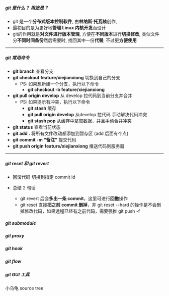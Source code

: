 ##### git 是什么？ 用途是？
- git 是一个**分布式版本控制软件**, 由**林纳斯·托瓦兹**创作,
- 最初目的是为更好地**管理 Linux 内核开发**而设计
- git的作用就是**对文件进行版本管理**, 方便在**不同版本**进行**切换修改**, 类似文件分**不同时间备份**然后需要时, 找回其中一份**代替**, 不过更**方便使用**

----

##### git 常用命令
- **git branch** 查看分支
- **git checkout feature/xiejianxiong** 切换到自己的分支
  - PS: 如果想新建一个分支，执行以下命令
    - **git checkout -b feature/xiejianxiong**
- **git pull origin develop** 从 develop 拉代码到当前分支并合并
  - PS: 如果提示有冲突，执行以下命令
    - **git stash** 缓存
    - **git pull origin develop** 从develop 拉代码 手动解决代码冲突
    - **git stash pop** 从缓存中拿取数据，并且手动合并冲突
- **git status** 查看当前状态
- **git add .** 将所有文件改动都添加到暂存区 (add 后面有个点)
- **git commit -m "备注"**  提交代码
- **git push origin feature/xiejianxiong** 推送代码到服务器


----

##### git reset 和 git revert
- 回滚代码 切换到指定 commit id


- 总结 2 句话
  - git revert 后会**多出一条 commit**，这里可进行**回撤**操作
  - git reset 直接**把之前 commit 删掉**，非 git reset --hard 的操作是不会删掉修改代码，如果远程已经有之前代码，需要强推 git push -f

##### git submodule 



##### git proxy


##### git hook


##### git flow


##### git GUI 工具
小乌龟
source tree
